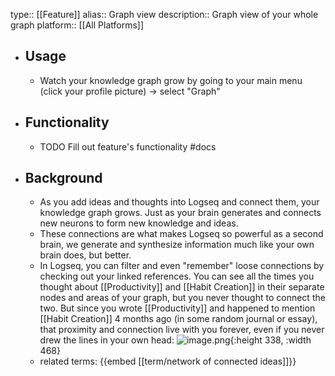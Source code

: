 type:: [[Feature]]
alias:: Graph view
description:: Graph view of your whole graph
platform:: [[All Platforms]]

- ## Usage
	- Watch your knowledge graph grow by going to your main menu (click your profile picture) -> select "Graph"
- ## Functionality
	- TODO Fill out feature's functionality #docs
- ## Background
	- As you add ideas and thoughts into Logseq and connect them, your knowledge graph grows. Just as your brain generates and connects new neurons to form new knowledge and ideas.
	- These connections are what makes Logseq so powerful as a second brain, we generate and synthesize information much like your own brain does, but better.
	- In Logseq, you can filter and even "remember" loose connections by checking out your linked references. You can see all the times you thought about [[Productivity]] and [[Habit Creation]] in their separate nodes and areas of your graph, but you never thought to connect the two. But since you wrote [[Productivity]] and happened to mention [[Habit Creation]] 4 months ago (in some random journal or essay), that proximity and connection live with you forever, even if you never drew the lines in your own head:
	  ![image.png](/assets/pages_knowledge_graph_1612308816189_0.png){:height 338, :width 468}
	- related terms:
	  {{embed [[term/network of connected ideas]]}}